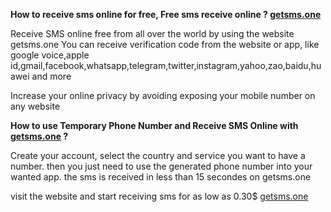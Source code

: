 **How to receive sms online for free, Free sms receive online ? [getsms.one](https://getsms.one)**

Receive SMS online free from all over the world by using the website getsms.one 
You can receive verification code from the website or app, like google voice,apple id,gmail,facebook,whatsapp,telegram,twitter,instagram,yahoo,zao,baidu,huawei and more

Increase your online privacy by avoiding exposing your mobile number on any website

**How to use Temporary Phone Number and Receive SMS Online with [getsms.one](https://getsms.one) ?**

Create your account, select the country and service you want to have a number. then you just need to use the generated phone number into your wanted app. 
the sms is received in less than 15 secondes on getsms.one

visit the website and start receiving sms for as low as 0.30$ [getsms.one](https://getsms.one)
